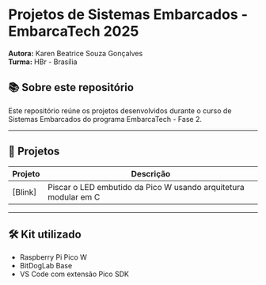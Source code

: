 # Projetos de Sistemas Embarcados - EmbarcaTech 2025

**Autora:** Karen Beatrice Souza Gonçalves  
**Turma:** HBr - Brasília  

## 📚 Sobre este repositório

Este repositório reúne os projetos desenvolvidos durante o curso de Sistemas Embarcados do programa EmbarcaTech - Fase 2.

---

## 📂 Projetos

| Projeto | Descrição |
|--------|------------|
| [Blink] | Piscar o LED embutido da Pico W usando arquitetura modular em C |

---

## 🛠️ Kit utilizado

- Raspberry Pi Pico W  
- BitDogLab Base  
- VS Code com extensão Pico SDK  
